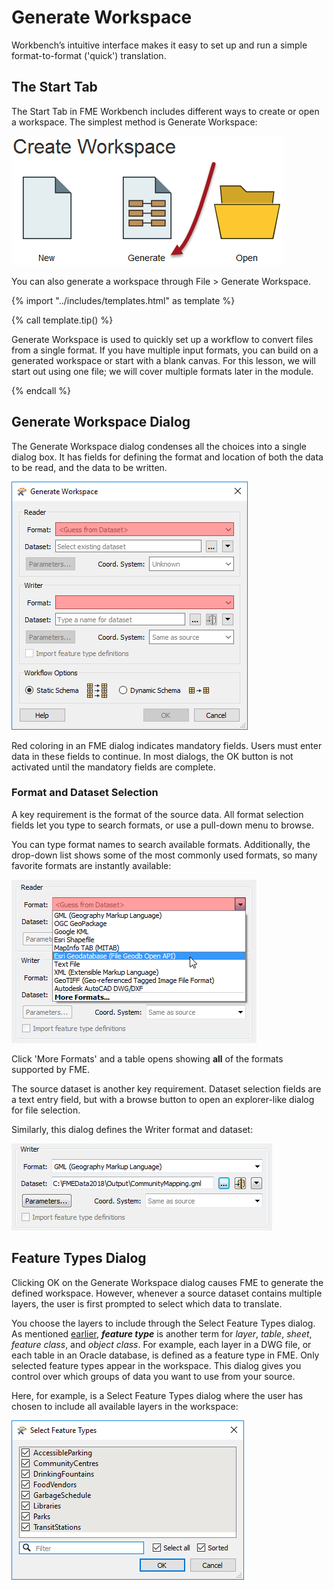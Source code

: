 # Generate Workspace

Workbench’s intuitive interface makes it easy to set up and run a simple format-to-format ('quick') translation.

## The Start Tab

The Start Tab in FME Workbench includes different ways to create or open a workspace. The simplest method is Generate Workspace:

![](./Images/Img1.015.GettingStarted.png)

You can also generate a workspace through File > Generate Workspace.

{% import "../includes/templates.html" as template %}

{% call template.tip() %}

Generate Workspace is used to quickly set up a workflow to convert files from a single format. If you have multiple input formats, you can build on a generated workspace or start with a blank canvas. For this lesson, we will start out using one file; we will cover multiple formats later in the module.

{% endcall %}

## Generate Workspace Dialog

The Generate Workspace dialog condenses all the choices into a single dialog box. It has fields for defining the format and location of both the data to be read, and the data to be written.

![](./Images/Img1.016.GenerateWorkspaceDialog.png)

Red coloring in an FME dialog indicates mandatory fields. Users must enter data in these fields to continue. In most dialogs, the OK button is not activated until the mandatory fields are complete.

### Format and Dataset Selection

A key requirement is the format of the source data. All format selection fields let you type to search formats, or use a pull-down menu to browse.

You can type format names to search available formats. Additionally, the drop-down list shows some of the most commonly used formats, so many favorite formats are instantly available:

![](./Images/Img1.017.FormatSelect.png)

Click 'More Formats' and a table opens showing **all** of the formats supported by FME.

The source dataset is another key requirement. Dataset selection fields are a text entry field, but with a browse button to open an explorer-like dialog for file selection.

Similarly, this dialog defines the Writer format and dataset:

![](./Images/Img1.017b.WriterDefs.png)

## Feature Types Dialog

Clicking OK on the Generate Workspace dialog causes FME to generate the defined workspace. However, whenever a source dataset contains multiple layers, the user is first prompted to select which data to translate.

You choose the layers to include through the Select Feature Types dialog. As mentioned [earlier](/1.getting-started/1.03.fme-components.md), ***feature type*** is another term for *layer*, *table*, *sheet*, *feature class*, and *object class*. For example, each layer in a DWG file, or each table in an Oracle database, is defined as a feature type in FME. Only selected feature types appear in the workspace. This dialog gives you control over which groups of data you want to use from your source.

Here, for example, is a Select Feature Types dialog where the user has chosen to include all available layers in the workspace:

![](./Images/Img1.018.FeatureTypeSelect.png)
